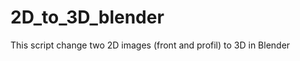 2D_to_3D_blender
================

This script change two 2D images (front and profil) to 3D in Blender
